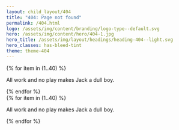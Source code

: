 ```yaml
---
layout: child_layout/404
title: "404: Page not found"
permalink: /404.html
logo: /assets/img/content/branding/logo-type--default.svg
hero: /assets/img/content/hero/404-1.jpg
hero_title: /assets/img/layout/headings/heading-404--light.svg
hero_classes: has-bleed-tint
theme: theme-404
---
```


<div class="row">
	<div class="col-lg-6 text-center">
		{% for item in (1..40) %}
			<p class="mb-0">All work and no play makes Jack a dull boy.</p>
		{% endfor %}
	</div>
	<div class="col-lg-6 text-center">
		{% for item in (1..40) %}
			<p class="mb-0">All work and no play makes Jack a dull boy.</p>
		{% endfor %}
	</div>
</div>
